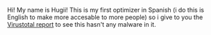 Hi! My name is Hugii! This is my first optimizer in Spanish (i do this is English to make more accesable to more people) so i give to you the [Virustotal report](https://www.virustotal.com/gui/file/cf9901dd294186524f6fae56481de749a7dbe57b5c79b1e47863494d46eef913?nocache=1 "Virustotal") to see this hasn't any malware in it.
